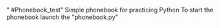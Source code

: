 " #Phonebook_test" 
Simple phonebook for practicing Python
To start the phonebook launch the "phonebook.py"

